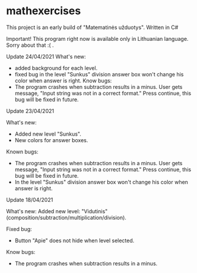 # mathexercises
This project is an early build of "Matematinės užduotys".
Written in C# 

Important! 
This program right now is available only in Lithuanian language. Sorry about that :( .

Update 24/04/2021
What's new:
- added background for each level.
- fixed bug in the level "Sunkus" division answer box won't change his color when answer is right.
Know bugs:
- The program crashes when subtraction results in a minus. User gets message, "Input string was not in a correct format." Press continue, this bug will be fixed in future.

Update 23/04/2021

What's new:
- Added new level "Sunkus".
- New colors for answer boxes.

Known bugs:
- The program crashes when subtraction results in a minus. User gets message, "Input string was not in a correct format." Press continue, this bug will be fixed in future.
- In the level "Sunkus"  division answer box won't change his color when answer is right.


Update 18/04/2021

What's new:
Added new level: "Vidutinis" (composition/subtraction/multiplication/division).

Fixed bug: 
- Button "Apie" does not hide when level selected.

Know bugs:
- The program crashes when subtraction results in a minus.

